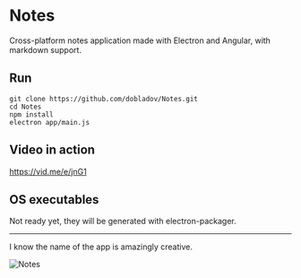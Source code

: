 # Notes

Cross-platform notes application made with Electron and Angular, with markdown support. 

## Run

```
git clone https://github.com/dobladov/Notes.git
cd Notes
npm install 
electron app/main.js
```
## Video in action 

https://vid.me/e/jnG1

## OS executables

Not ready yet, they will be generated with electron-packager.

---

I know the name of the app is amazingly creative.

![Notes](https://media.giphy.com/media/11aK78UwHslTCU/giphy.gif)
